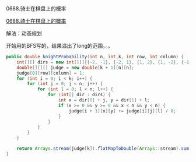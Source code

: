 0688.骑士在棋盘上的概率

[0688.骑士在棋盘上的概率](https://leetcode-cn.com/problems/knight-probability-in-chessboard/)



解法：动态规划

开始用的BFS写的，结果溢出了long的范围。。。

```java
public double knightProbability(int n, int k, int row, int column) {
    int[][] dirs = new int[][]{{-2, -1}, {-2, 1}, {1, 2}, {1, -2}, {-1, 2}, {-1, -2}, {2, 1}, {2, -1}};
    double[][][] judge = new double[k + 1][n][n];
    judge[0][row][column] = 1;
    for (int i = 0; i < k; i++) {
        for (int j = 0; j < n; j++) {
            for (int l = 0; l < n; l++) {
                for (int[] dir : dirs) {
                    int x = dir[0] + j, y = dir[1] + l;
                    if (x >= 0 && y >= 0 && x < n && y < n) {
                        judge[i + 1][x][y] += judge[i][j][l] / 8;
                    }
                }
            }
        }
    }

    return Arrays.stream(judge[k]).flatMapToDouble(Arrays::stream).sum();
}
```

